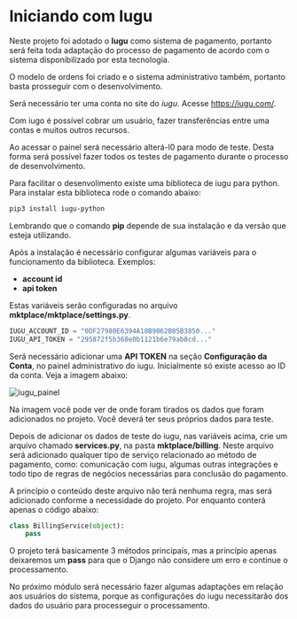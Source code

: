 # Iniciando com Iugu

Neste projeto foi adotado o **Iugu** como sistema de pagamento, portanto será feita toda adaptação do processo de pagamento de acordo com o sistema disponibilizado por esta tecnologia.

O modelo de ordens foi criado e o sistema administrativo também, portanto basta prosseguir com o desenvolvimento.

Será necessário ter uma conta no site do *iugu*. Acesse <https://iugu.com/>.

Com iugo é possível cobrar um usuário, fazer transferências entre uma contas e muitos outros recursos.

Ao acessar o painel será necessário alterá-l0 para modo de teste. Desta forma será possível fazer todos os testes de pagamento durante o processo de desenvolvimento.

Para facilitar o desenvolimento existe uma biblioteca de iugu para python. Para instalar esta biblioteca rode o comando abaixo:

```sh
pip3 install iugu-python
```

Lembrando que o comando **pip** depende de sua instalação e da versão que esteja utilizando.

Após a instalação é necessário configurar algumas variáveis para o funcionamento da biblioteca. Exemplos: 

* **account id**
* **api token**

Estas variáveis serão configuradas no arquivo **mktplace/mktplace/settings.py**.

```python
IUGU_ACCOUNT_ID = "0DF27980E6394A10B9062B05B3850..."
IUGU_API_TOKEN = "295872f5b368e0b1121b6e79ab8cd..."
```

Será necessário adicionar uma **API TOKEN** na seção **Configuração da Conta**, no painel administrativo do iugu. Inicialmente só existe acesso ao ID da conta. Veja a imagem abaixo:

![iugu_painel](./images/iugu_painel.png "iugu_painel")

Na imagem você pode ver de onde foram tirados os dados que foram adicionados no projeto. Você deverá ter seus próprios dados para teste.

Depois de adicionar os dados de teste do iugu, nas variáveis acima, crie um arquivo chamado **services.py**, na pasta **mktplace/billing**. Neste arquivo será adicionado qualquer tipo de serviço relacionado ao método de pagamento, como: comunicação com iugu, algumas outras integrações e todo tipo de regras de negócios necessárias para conclusão do pagamento.

A princípio o conteúdo deste arquivo não terá nenhuma regra, mas será adicionado conforme a necessidade do projeto. Por enquanto conterá apenas o código abaixo:

```python
class BillingService(object):
    pass
```

O projeto terá basicamente 3 métodos principais, mas a princípio apenas deixaremos um **pass** para que o Django não considere um erro e continue o processamento.

No próximo módulo será necessário fazer algumas adaptações em relação aos usuários do sistema, porque as configurações do iugu necessitarão dos dados do usuário para processeguir o processamento.